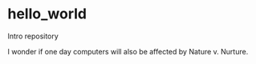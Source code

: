 # hello_world
Intro repository

I wonder if one day computers will also be affected by Nature v. Nurture.
